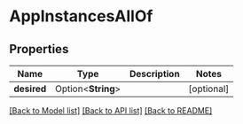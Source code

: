 # AppInstancesAllOf

## Properties

Name | Type | Description | Notes
------------ | ------------- | ------------- | -------------
**desired** | Option<**String**> |  | [optional]

[[Back to Model list]](../README.md#documentation-for-models) [[Back to API list]](../README.md#documentation-for-api-endpoints) [[Back to README]](../README.md)


